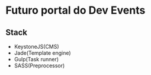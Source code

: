 # Futuro portal do Dev Events

## Stack
* KeystoneJS(CMS)
* Jade(Template engine)
* Gulp(Task runner)
* SASS(Preprocessor)



